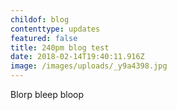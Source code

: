 ```yaml
---
childof: blog
contenttype: updates
featured: false
title: 240pm blog test
date: 2018-02-14T19:40:11.916Z
image: /images/uploads/_y9a4398.jpg
---
```

Blorp bleep bloop
